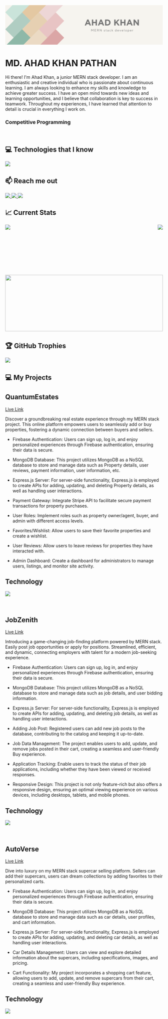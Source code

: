 <a href="https://www.linkedin.com/in/md-ahad-khan-pathan/">
<img src="./images/Linkedin Cover.png" />
</a>

<br/>

<h1> MD. AHAD KHAN PATHAN </h1>
<P>Hi there! I'm Ahad Khan, a junior MERN stack developer. I am an enthusiastic and creative individual who is passionate about continuous learning. I am always looking to enhance my skills and knowledge to achieve greater success. I have an open mind towards new ideas and learning opportunities, and I believe that collaboration is key to success in teamwork. Throughout my experiences, I have learned that attention to detail is crucial in everything I work on.</p>


<h3>Competitive Programming</h3>



<br/>

## :computer: Technologies that I know

<p>
  <a href="https://skillicons.dev">
    <img src="https://skillicons.dev/icons?i=js,cpp,c,mongodb,express,react,nodejs,firebase,html,css,tailwind,vite,netlify,vercel,figma" />
  </a>
</p>

## :mailbox: Reach me out

<p>
  <a href="https://www.linkedin.com/in/md-ahad-khan-pathan/">
    <img src="https://skillicons.dev/icons?i=linkedin" />
  </a>
  <a href="https://www.instagram.com/arulesbreaker/">
    <img src="https://skillicons.dev/icons?i=instagram" />
  </a>
  <a href="https://twitter.com/ahad_khab">
    <img src="https://skillicons.dev/icons?i=twitter" />
  </a>
</p>

## :chart_with_upwards_trend: Current Stats


<img height="160" align="right"  src="https://github-readme-stats.vercel.app/api?username=MD-AHAD-KHAN-PATHAN&theme=tokyonight&show_icons=true&hide_border=true&count_private=true">
<img height="160" src="https://github-readme-streak-stats.herokuapp.com/?user=MD-AHAD-KHAN-PATHAN&theme=tokyonight&hide_border=true">
<img height="180" width="100%" src="https://github-readme-stats.vercel.app/api/top-langs/?username=MD-AHAD-KHAN-PATHAN&theme=tokyonight&show_icons=true&hide_border=true&layout=compact">
<br />

## :trophy: GitHub Trophies
<img src="https://github-profile-trophy.vercel.app/?username=MD-AHAD-KHAN-PATHAN&theme=tokyonight"/>

## :computer: My Projects

<h2>QuantumEstates</h2>
<a href="https://gentle-hummingbird-b181cb.netlify.app/">Live Link</a>

Discover a groundbreaking real estate experience through my MERN stack project. This online platform empowers users to seamlessly add or buy properties, fostering a dynamic connection between buyers and sellers.

- Firebase Authentication: Users can sign up, log in, and enjoy personalized experiences through Firebase authentication, ensuring their data is secure.

- MongoDB Database: This project utilizes MongoDB as a NoSQL database to store and manage data such as Property details, user reviews, payment information, user information, etc.

- Express.js Server: For server-side functionality, Express.js is employed to create APIs for adding, updating, and deleting Property details, as well as handling user interactions.

- Payment Gateway: Integrate Stripe API to facilitate secure payment transactions for property purchases.

- User Roles: Implement roles such as property owner/agent, buyer, and admin with different access levels.

- Favorites/Wishlist: Allow users to save their favorite properties and create a wishlist.

- User Reviews: Allow users to leave reviews for properties they have interacted with.

- Admin Dashboard: Create a dashboard for administrators to manage users, listings, and monitor site activity.

## Technology
<p>
  <a href="https://skillicons.dev">
    <img src="https://skillicons.dev/icons?i=js,mongodb,express,react,nodejs,firebase,tailwind,vite,netlify,vercel" />
  </a>
</p>

<br />

<h2>JobZenith</h2>
<a href="https://hilarious-kheer-c87618.netlify.app/">Live Link</a>

Introducing a game-changing job-finding platform powered by MERN stack. Easily post job opportunities or apply for positions. Streamlined, efficient, and dynamic, connecting employers with talent for a modern job-seeking experience.

- Firebase Authentication: Users can sign up, log in, and enjoy personalized experiences through Firebase authentication, ensuring their data is secure.

- MongoDB Database: This project utilizes MongoDB as a NoSQL database to store and manage data such as job details, and user bidding information.

- Express.js Server: For server-side functionality, Express.js is employed to create APIs for adding, updating, and deleting job details, as well as handling user interactions.

- Adding Job Post: Registered users can add new job posts to the database, contributing to the catalog and keeping it up-to-date.

- Job Data Management: The project enables users to add, update, and remove jobs posted in their cart, creating a seamless and user-friendly Buy experience.

- Application Tracking: Enable users to track the status of their job applications, including whether they have been viewed or received responses.

- Responsive Design: This project is not only feature-rich but also offers a responsive design, ensuring an optimal viewing experience on various devices, including desktops, tablets, and mobile phones.

## Technology
<p>
  <a href="https://skillicons.dev">
    <img src="https://skillicons.dev/icons?i=js,mongodb,express,react,nodejs,firebase,tailwind,vite,netlify,vercel" />
  </a>
</p>

<br />

<h2>AutoVerse</h2>
<a href="https://fantastic-cassata-eb2a45.netlify.app/">Live Link</a>

Dive into luxury on my MERN stack supercar selling platform. Sellers can add their supercars, users can dream collections by adding favorites to their personalized carts.

- Firebase Authentication: Users can sign up, log in, and enjoy personalized experiences through Firebase authentication, ensuring their data is secure.

- MongoDB Database: This project utilizes MongoDB as a NoSQL database to store and manage data such as car details, user profiles, and cart information.

- Express.js Server: For server-side functionality, Express.js is employed to create APIs for adding, updating, and deleting car details, as well as handling user interactions.

- Car Details Management: Users can view and explore detailed information about the supercars, including specifications, images, and pricing.

- Cart Functionality: My project incorporates a shopping cart feature, allowing users to add, update, and remove supercars from their cart, creating a seamless and user-friendly Buy experience.

## Technology
<p>
  <a href="https://skillicons.dev">
    <img src="https://skillicons.dev/icons?i=js,mongodb,express,react,nodejs,firebase,tailwind,vite,netlify,vercel" />
  </a>
</p>

<br />